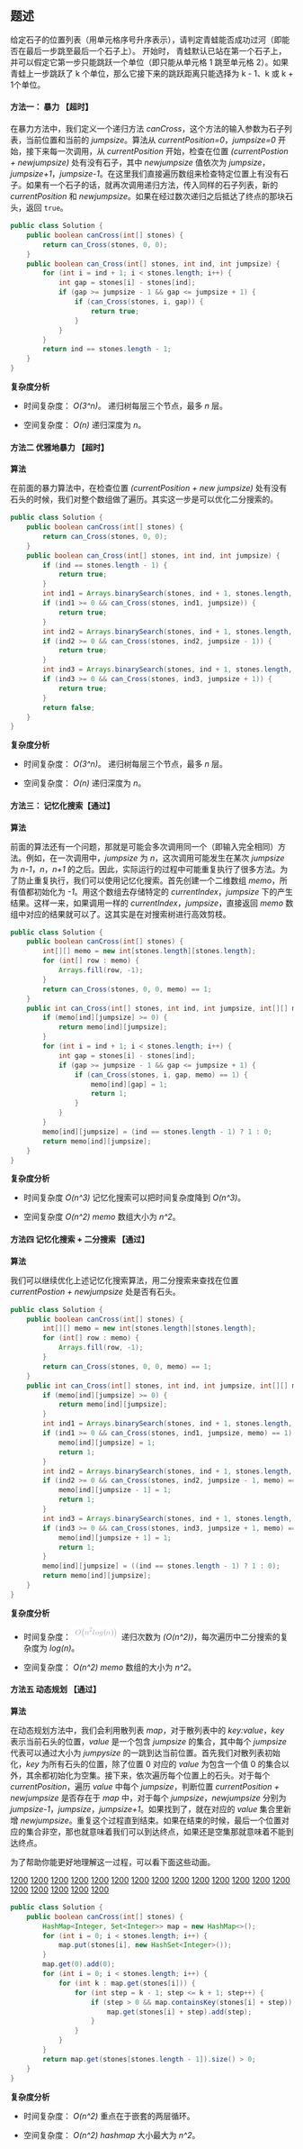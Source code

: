 ## 题述

给定石子的位置列表（用单元格序号升序表示），请判定青蛙能否成功过河（即能否在最后一步跳至最后一个石子上）。 开始时， 青蛙默认已站在第一个石子上，并可以假定它第一步只能跳跃一个单位（即只能从单元格 1 跳至单元格 2）。如果青蛙上一步跳跃了 k 个单位，那么它接下来的跳跃距离只能选择为 k - 1、k 或 k + 1个单位。

#### 方法一： 暴力 【超时】

在暴力方法中，我们定义一个递归方法 *canCross*，这个方法的输入参数为石子列表，当前位置和当前的 *jumpsize*。算法从 *currentPosition=0*，*jumpsize=0* 开始，接下来每一次调用，从 *currentPosition* 开始，检查在位置 *(currentPostion + newjumpsize)* 处有没有石子，其中 *newjumpsize* 值依次为 *jumpsize*， *jumpsize+1*，*jumpsize-1*。在这里我们直接遍历数组来检查特定位置上有没有石子。如果有一个石子的话，就再次调用递归方法，传入同样的石子列表，新的 *currentPosition* 和 *newjumpsize*。如果在经过数次递归之后抵达了终点的那块石头，返回 `true`。

```Java []
public class Solution {
    public boolean canCross(int[] stones) {
        return can_Cross(stones, 0, 0);
    }
    public boolean can_Cross(int[] stones, int ind, int jumpsize) {
        for (int i = ind + 1; i < stones.length; i++) {
            int gap = stones[i] - stones[ind];
            if (gap >= jumpsize - 1 && gap <= jumpsize + 1) {
                if (can_Cross(stones, i, gap)) {
                    return true;
                }
            }
        }
        return ind == stones.length - 1;
    }
}
```

**复杂度分析**

* 时间复杂度： *O(3^n)*。 
递归树每层三个节点，最多 *n* 层。

* 空间复杂度： *O(n)*
递归深度为 *n*。

#### 方法二 优雅地暴力 【超时】

**算法**

在前面的暴力算法中，在检查位置 *(currentPosition + new jumpsize)* 处有没有石头的时候，我们对整个数组做了遍历。其实这一步是可以优化二分搜索的。

```Java []
public class Solution {
    public boolean canCross(int[] stones) {
        return can_Cross(stones, 0, 0);
    }
    public boolean can_Cross(int[] stones, int ind, int jumpsize) {
        if (ind == stones.length - 1) {
            return true;
        }
        int ind1 = Arrays.binarySearch(stones, ind + 1, stones.length, stones[ind] + jumpsize);
        if (ind1 >= 0 && can_Cross(stones, ind1, jumpsize)) {
            return true;
        }
        int ind2 = Arrays.binarySearch(stones, ind + 1, stones.length, stones[ind] + jumpsize - 1);
        if (ind2 >= 0 && can_Cross(stones, ind2, jumpsize - 1)) {
            return true;
        }
        int ind3 = Arrays.binarySearch(stones, ind + 1, stones.length, stones[ind] + jumpsize + 1);
        if (ind3 >= 0 && can_Cross(stones, ind3, jumpsize + 1)) {
            return true;
        }
        return false;
    }
}
```

**复杂度分析**

* 时间复杂度： *O(3^n)*。 
递归树每层三个节点，最多 *n* 层。

* 空间复杂度： *O(n)*
递归深度为 *n*。

#### 方法三： 记忆化搜索【通过】

**算法**

前面的算法还有一个问题，那就是可能会多次调用同一个（即输入完全相同）方法。例如，在一次调用中，*jumpsize* 为 *n*，这次调用可能发生在某次 *jumpsize* 为 *n-1*，*n*，*n+1* 的之后。因此，实际运行的过程中可能重复执行了很多方法。为了防止重复执行，我们可以使用记忆化搜索。首先创建一个二维数组 *memo*，所有值都初始化为 *-1*。用这个数组去存储特定的  *currentIndex*，*jumpsize* 下的产生结果。这样一来，如果调用一样的 *currentIndex*，*jumpsize*，直接返回 *memo* 数组中对应的结果就可以了。这其实是在对搜索树进行高效剪枝。

```Java []
public class Solution {
    public boolean canCross(int[] stones) {
        int[][] memo = new int[stones.length][stones.length];
        for (int[] row : memo) {
            Arrays.fill(row, -1);
        }
        return can_Cross(stones, 0, 0, memo) == 1;
    }
    public int can_Cross(int[] stones, int ind, int jumpsize, int[][] memo) {
        if (memo[ind][jumpsize] >= 0) {
            return memo[ind][jumpsize];
        }
        for (int i = ind + 1; i < stones.length; i++) {
            int gap = stones[i] - stones[ind];
            if (gap >= jumpsize - 1 && gap <= jumpsize + 1) {
                if (can_Cross(stones, i, gap, memo) == 1) {
                    memo[ind][gap] = 1;
                    return 1;
                }
            }
        }
        memo[ind][jumpsize] = (ind == stones.length - 1) ? 1 : 0;
        return memo[ind][jumpsize];
    }
}
```

**复杂度分析**

* 时间复杂度 *O(n^3)*
记忆化搜索可以把时间复杂度降到 *O(n^3)*。

* 空间复杂度 *O(n^2)*
*memo* 数组大小为 *n^2*。

#### 方法四 记忆化搜索 + 二分搜索 【通过】

**算法**

我们可以继续优化上述记忆化搜索算法，用二分搜索来查找在位置 *currentPostion + newjumpsize* 处是否有石头。

```Java []
public class Solution {
    public boolean canCross(int[] stones) {
        int[][] memo = new int[stones.length][stones.length];
        for (int[] row : memo) {
            Arrays.fill(row, -1);
        }
        return can_Cross(stones, 0, 0, memo) == 1;
    }
    public int can_Cross(int[] stones, int ind, int jumpsize, int[][] memo) {
        if (memo[ind][jumpsize] >= 0) {
            return memo[ind][jumpsize];
        }
        int ind1 = Arrays.binarySearch(stones, ind + 1, stones.length, stones[ind] + jumpsize);
        if (ind1 >= 0 && can_Cross(stones, ind1, jumpsize, memo) == 1) {
            memo[ind][jumpsize] = 1;
            return 1;
        }
        int ind2 = Arrays.binarySearch(stones, ind + 1, stones.length, stones[ind] + jumpsize - 1);
        if (ind2 >= 0 && can_Cross(stones, ind2, jumpsize - 1, memo) == 1) {
            memo[ind][jumpsize - 1] = 1;
            return 1;
        }
        int ind3 = Arrays.binarySearch(stones, ind + 1, stones.length, stones[ind] + jumpsize + 1);
        if (ind3 >= 0 && can_Cross(stones, ind3, jumpsize + 1, memo) == 1) {
            memo[ind][jumpsize + 1] = 1;
            return 1;
        }
        memo[ind][jumpsize] = ((ind == stones.length - 1) ? 1 : 0);
        return memo[ind][jumpsize];
    }
}
```

**复杂度分析**

* 时间复杂度： ![O\big(n^2log(n)\big) ](./p__Obig_n^2_log_n_big__.png) 
递归次数为 *(O(n^2))*，每次遍历中二分搜索的复杂度为 *log(n)*。

* 空间复杂度： *O(n^2)*
*memo* 数组的大小为 *n^2*。

#### 方法五 动态规划 【通过】

**算法**

在动态规划方法中，我们会利用散列表 *map*，对于散列表中的 *key:value*，*key* 表示当前石头的位置，*value* 是一个包含 *jumpsize* 的集合，其中每个 *jumpsize* 代表可以通过大小为 *jumpysize* 的一跳到达当前位置。首先我们对散列表初始化，*key* 为所有石头的位置，除了位置 0 对应的 *value* 为包含一个值 0 的集合以外，其余都初始化为空集。接下来，依次遍历每个位置上的石头。对于每个 *currentPosition*，遍历 *value* 中每个 *jumpsize*，判断位置 *currentPosition + newjumpsize* 是否存在于 *map* 中，对于每个 *jumpsize*，*newjumpsize* 分别为 *jumpsize-1*，*jumpsize*，*jumpsize+1*。如果找到了，就在对应的 *value* 集合里新增 *newjumpsize*。重复这个过程直到结束。如果在结束的时候，最后一个位置对应的集合非空，那也就意味着我们可以到达终点，如果还是空集那就意味着不能到达终点。

为了帮助你能更好地理解这一过程，可以看下面这些动画。

  [1200](https://pic.leetcode-cn.com/Figures/403_FrogSlide1.JPG)  [1200](https://pic.leetcode-cn.com/Figures/403_FrogSlide2.JPG)  [1200](https://pic.leetcode-cn.com/Figures/403_FrogSlide3.JPG)  [1200](https://pic.leetcode-cn.com/Figures/403_FrogSlide4.JPG)  [1200](https://pic.leetcode-cn.com/Figures/403_FrogSlide5.JPG)  [1200](https://pic.leetcode-cn.com/Figures/403_FrogSlide6.JPG)  [1200](https://pic.leetcode-cn.com/Figures/403_FrogSlide7.JPG)  [1200](https://pic.leetcode-cn.com/Figures/403_FrogSlide8.JPG)  [1200](https://pic.leetcode-cn.com/Figures/403_FrogSlide9.JPG)  [1200](https://pic.leetcode-cn.com/Figures/403_FrogSlide10.JPG)  [1200](https://pic.leetcode-cn.com/Figures/403_FrogSlide11.JPG)  [1200](https://pic.leetcode-cn.com/Figures/403_FrogSlide12.JPG)  [1200](https://pic.leetcode-cn.com/Figures/403_FrogSlide13.JPG)  [1200](https://pic.leetcode-cn.com/Figures/403_FrogSlide14.JPG)  [1200](https://pic.leetcode-cn.com/Figures/403_FrogSlide15.JPG)  [1200](https://pic.leetcode-cn.com/Figures/403_FrogSlide16.JPG)  [1200](https://pic.leetcode-cn.com/Figures/403_FrogSlide17.JPG)  [1200](https://pic.leetcode-cn.com/Figures/403_FrogSlide18.JPG)  [1200](https://pic.leetcode-cn.com/Figures/403_FrogSlide19.JPG) 

```Java []
public class Solution {
    public boolean canCross(int[] stones) {
        HashMap<Integer, Set<Integer>> map = new HashMap<>();
        for (int i = 0; i < stones.length; i++) {
            map.put(stones[i], new HashSet<Integer>());
        }
        map.get(0).add(0);
        for (int i = 0; i < stones.length; i++) {
            for (int k : map.get(stones[i])) {
                for (int step = k - 1; step <= k + 1; step++) {
                    if (step > 0 && map.containsKey(stones[i] + step)) {
                        map.get(stones[i] + step).add(step);
                    }
                }
            }
        }
        return map.get(stones[stones.length - 1]).size() > 0;
    }
}
```

**复杂度分析**

* 时间复杂度： *O(n^2)*
重点在于嵌套的两层循环。

* 空间复杂度： *O(n^2)*
*hashmap* 大小最大为 *n^2*。